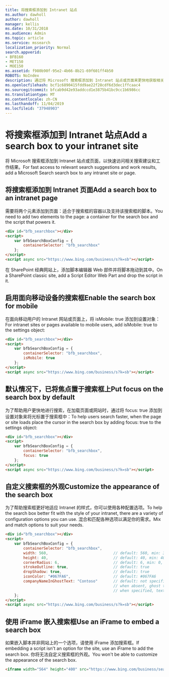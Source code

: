 ```yaml
---
title: 将搜索框添加到 Intranet 站点
ms.author: dawholl
author: dawholl
manager: kellis
ms.date: 10/31/2018
ms.audience: Admin
ms.topic: article
ms.service: mssearch
localization_priority: Normal
search.appverid:
- BFB160
- MET150
- MOE150
ms.assetid: f980b90f-95e2-4b66-8b21-69f601ff4b50
ROBOTS: NoIndex
description: 通过将 Microsoft 搜索框添加到 Intranet 站点或页面来更快地获取相关搜索建议和查找工作结果。
ms.openlocfilehash: bcf1c6890415fdd9ae22f28cdf6d3dec1ffcaac4
ms.sourcegitcommit: bfcab9d42e93addccd1e3875b41bc9cc1b6986cc
ms.translationtype: MT
ms.contentlocale: zh-CN
ms.lasthandoff: 11/04/2019
ms.locfileid: "37948903"
---
```

# <a name="add-a-search-box-to-your-intranet-site"></a><span data-ttu-id="e8677-103">将搜索框添加到 Intranet 站点</span><span class="sxs-lookup"><span data-stu-id="e8677-103">Add a search box to your intranet site</span></span>

<span data-ttu-id="e8677-104">将 Microsoft 搜索框添加到 Intranet 站点或页面，以快速访问相关搜索建议和工作结果。</span><span class="sxs-lookup"><span data-stu-id="e8677-104">For fast access to relevant search suggestions and work results, add a Microsoft Search search box to any intranet site or page.</span></span>
  
## <a name="add-a-search-box-to-an-intranet-page"></a><span data-ttu-id="e8677-105">将搜索框添加到 Intranet 页面</span><span class="sxs-lookup"><span data-stu-id="e8677-105">Add a search box to an intranet page</span></span>

<span data-ttu-id="e8677-106">需要将两个元素添加到页面：适合于搜索框的容器以及支持该搜索框的脚本。</span><span class="sxs-lookup"><span data-stu-id="e8677-106">You need to add two elements to the page: a container for the search box and the script that powers it.</span></span>
  
```html
<div id="bfb_searchbox"></div>
<script>
    var bfbSearchBoxConfig = {
        containerSelector: "bfb_searchbox"
    };
</script>
<script async src="https://www.bing.com/business/s?k=sb"></script>
```

<span data-ttu-id="e8677-107">在 SharePoint 经典网站上，添加脚本编辑器 Web 部件并将脚本拖动到其中。</span><span class="sxs-lookup"><span data-stu-id="e8677-107">On a SharePoint classic site, add a Script Editor Web Part and drop the script in it.</span></span>
  
## <a name="enable-the-search-box-for-mobile"></a><span data-ttu-id="e8677-108">启用面向移动设备的搜索框</span><span class="sxs-lookup"><span data-stu-id="e8677-108">Enable the search box for mobile</span></span>

<span data-ttu-id="e8677-109">在面向移动用户的 Intranet 网站或页面上，将 isMobile: true 添加到设置对象：</span><span class="sxs-lookup"><span data-stu-id="e8677-109">For intranet sites or pages available to mobile users, add isMobile: true to the settings object:</span></span>
  
```html
<div id="bfb_searchbox"></div>
<script>
    var bfbSearchBoxConfig = {
        containerSelector: "bfb_searchbox", 
        isMobile: true
    };
</script>
<script async src="https://www.bing.com/business/s?k=sb"></script>
```

## <a name="put-focus-on-the-search-box-by-default"></a><span data-ttu-id="e8677-110">默认情况下，已将焦点置于搜索框上</span><span class="sxs-lookup"><span data-stu-id="e8677-110">Put focus on the search box by default</span></span>

<span data-ttu-id="e8677-111">为了帮助用户更快地进行搜索，在加载页面或网站时，通过将 focus: true 添加到设置对象来将光标置于搜索框中：</span><span class="sxs-lookup"><span data-stu-id="e8677-111">To help users search faster, when the page or site loads place the cursor in the search box by adding focus: true to the settings object:</span></span>
  
```html
<div id="bfb_searchbox"></div>
<script>
    var bfbSearchBoxConfig = {
        containerSelector: "bfb_searchbox",
        focus: true
    };
</script>
<script async src="https://www.bing.com/business/s?k=sb"></script>
```

## <a name="customize-the-appearance-of-the-search-box"></a><span data-ttu-id="e8677-112">自定义搜索框的外观</span><span class="sxs-lookup"><span data-stu-id="e8677-112">Customize the appearance of the search box</span></span> 

<span data-ttu-id="e8677-113">为了帮助搜索框更好地适应 Intranet 的样式，你可以使用各种配置选项。</span><span class="sxs-lookup"><span data-stu-id="e8677-113">To help the search box better fit with the style of your intranet, there are a variety of configuration options you can use.</span></span> <span data-ttu-id="e8677-114">混合和匹配各种选项以满足你的需求。</span><span class="sxs-lookup"><span data-stu-id="e8677-114">Mix and match options to suit your needs.</span></span>

```html
<div id="bfb_searchbox"></div>
<script>
    var bfbSearchBoxConfig = {
        containerSelector: "bfb_searchbox",
        width: 560,                             // default: 560, min: 360, max: 650
        height: 40,                             // default: 40, min: 40, max: 72
        cornerRadius: 6,                        // default: 6, min: 0, max: 25                                   
        strokeOutline: true,                    // default: true
        dropShadow: true,                       // default: true
        iconColor: "#067FA6",                   // default: #067FA6
        companyNameInGhostText: "Contoso"       // default: not specified
                                                // when absent, ghost text will be "Search work and the web"
                                                // when specified, text will be "Search the web and [Contoso]"
    };
</script>
<script async src="https://www.bing.com/business/s?k=sb"></script>
```

## <a name="use-an-iframe-to-embed-a-search-box"></a><span data-ttu-id="e8677-115">使用 iFrame 嵌入搜索框</span><span class="sxs-lookup"><span data-stu-id="e8677-115">Use an iFrame to embed a search box</span></span>

<span data-ttu-id="e8677-116">如果嵌入脚本并非网站上的一个选项，请使用 iFrame 添加搜索框。</span><span class="sxs-lookup"><span data-stu-id="e8677-116">If embedding a script isn't an option for the site, use an iFrame to add the search box.</span></span> <span data-ttu-id="e8677-117">你将无法自定义搜索框的外观。</span><span class="sxs-lookup"><span data-stu-id="e8677-117">You won't be able to customize the appearance of the search box.</span></span>
  
```html
<iframe width="564" height="400" src="https://www.bing.com/business/searchbox"></iframe>
```